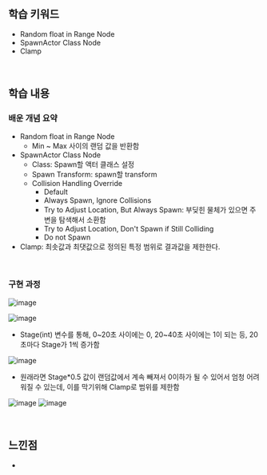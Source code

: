 ## 학습 키워드
- Random float in Range Node
- SpawnActor Class Node
- Clamp

<br/>

## 학습 내용
### 배운 개념 요약
- Random float in Range Node
  - Min ~ Max 사이의 랜덤 값을 반환함
- SpawnActor Class Node
  - Class: Spawn할 액터 클래스 설정
  - Spawn Transform: spawn할 transform
  - Collision Handling Override
    - Default
    - Always Spawn, Ignore Collisions
    - Try to Adjust Location, But Always Spawn: 부딪힌 물체가 있으면 주변을 탐색해서 소환함
    - Try to Adjust Location, Don't Spawn if Still Colliding
    - Do not Spawn
- Clamp: 최솟값과 최댓값으로 정의된 특정 범위로 결과값을 제한한다.

<br/>

### 구현 과정
![image](https://github.com/user-attachments/assets/3b03e4b2-af0b-4caf-85d8-a058742fca4a)

![image](https://github.com/user-attachments/assets/dc520385-80b8-4aa8-bb89-ea2f2d0971b4)
- Stage(int) 변수를 통해, 0~20초 사이에는 0, 20~40초 사이에는 1이 되는 등, 20초마다 Stage가 1씩 증가함

![image](https://github.com/user-attachments/assets/2107ce04-f508-49d8-8a79-1a0035d54485)
- 원래라면 Stage*0.5 값이 랜덤값에서 계속 빼져서 0이하가 될 수 있어서 엄청 어려워질 수 있는데, 이를 막기위해 Clamp로 범위를 제한함

![image](https://github.com/user-attachments/assets/f193c6c1-e5b4-4f29-b4d1-a420950969e5)
![image](https://github.com/user-attachments/assets/574c8f44-a245-46d7-888f-206beb71c65e)


<br/>

## 느낀점
- 

<br/>
